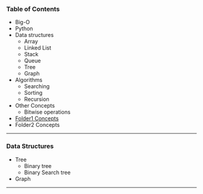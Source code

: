 ### Table of Contents

* Big-O
* Python 
* Data structures
  * Array
  * Linked List
  * Stack
  * Queue
  * Tree
  * Graph
* Algorithms 
  * Searching
  * Sorting
  * Recursion
* Other Concepts
  * Bitwise operations
* [Folder1 Concepts](https://github.com/kishorchannal/coding-interview/blob/main/All%20Files/Folder%201/Folder1_Notes.md)
* Folder2 Concepts

----

### Data Structures

* Tree
  * Binary tree
  * Binary Search tree
* Graph

------

